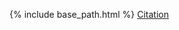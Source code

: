 {% include base_path.html %}
<a href="https://github.com/McTavishLab/R_OpenTree_tutorials/blob/gh-pages/CITATION">Citation</a>
